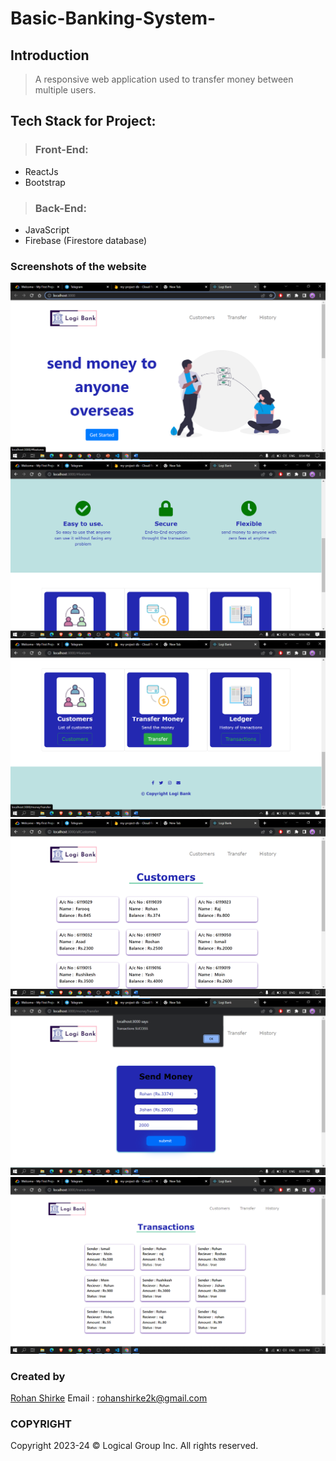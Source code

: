 # Basic-Banking-System-

## Introduction
>  
> A responsive web application used to transfer money between multiple users.

## Tech Stack for Project:
>  ### Front-End:
- ReactJs
- Bootstrap
>  ### Back-End:
-  JavaScript 
-  Firebase (Firestore database)

### Screenshots of the website
![](images/1.png)
![](images/2.png)
![](images/3.png)
![](images/4.png)
![](images/5.png)
![](images/6.png)

### Created by
[Rohan Shirke](https://github.com/rohanshirke00)
Email : rohanshirke2k@gmail.com

### COPYRIGHT

Copyright 2023-24 © Logical Group Inc.
All rights reserved.